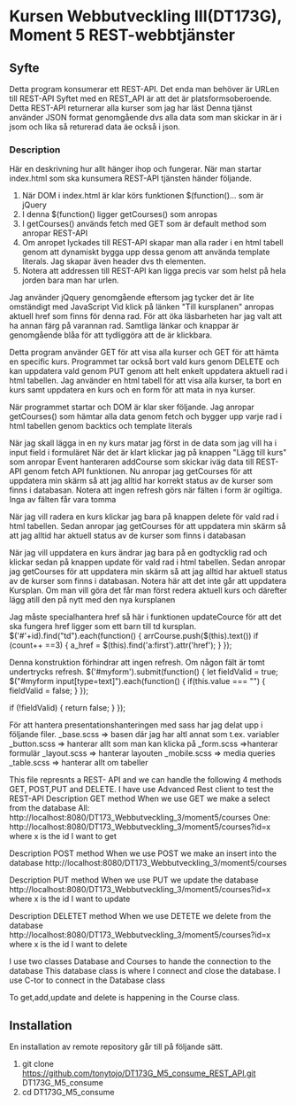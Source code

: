 # Kursen Webbutveckling III(DT173G), Moment 5 REST-webbtjänster

## Syfte

Detta program konsumerar ett REST-API. Det enda man behöver är URLen till REST-API
Syftet med en REST_API är att det är platsformsoberoende.
Detta REST-API returnerar alla kurser som jag har läst
Denna tjänst använder JSON format genomgående dvs alla data som man skickar in är i jsom och lika så returerad data äe också i json. 


### Description

Här en deskrivning hur allt hänger ihop och fungerar.
När man startar index.html som ska kunsumera REST-API tjänsten händer följande.
1. När DOM i index.html är klar körs funktionen $(function()... som är jQuery
2. I denna $(function() ligger getCourses() som anropas
3. I getCourses() används fetch med GET som är default method som anropar REST-API
4. Om anropet lyckades till REST-API skapar man alla rader i en html tabell genom att dynamiskt bygga upp dessa genom att använda template literals. 
Jag skapar även header dvs th elementen.
5. Notera att addressen till REST-API kan ligga precis var som helst på hela jorden bara
man har urlen.


Jag använder jQquery genomgående eftersom jag tycker det är lite omständigt med JavaScript
Vid klick på länken "Till kursplanen" anropas aktuell href som finns för denna rad.
För att öka läsbarheten har jag valt att ha annan färg på varannan rad. 
Samtliga länkar och knappar är genomgående blåa för att tydliggöra att de är
klickbara.  

Detta program använder GET för att visa alla kurser och GET för att hämta en specific kurs.
Programmet tar också bort vald kurs genom DELETE och kan uppdatera vald genom PUT genom att helt
enkelt uppdatera aktuell rad i html tabellen.
Jag använder en html tabell för att visa alla kurser, ta bort en kurs samt uppdatera en kurs och en form för att mata in nya kurser.

När programmet startar och DOM är klar sker följande.
Jag anropar getCourses() som hämtar alla data genom fetch och bygger upp varje rad i html tabellen genom backtics och template literals

När jag skall lägga in en ny kurs matar jag först in de data som jag vill ha i input field i formuläret
När det är klart klickar jag på knappen "Lägg till kurs" som anropar Event hanteraren addCourse som
skickar iväg data till REST-API genom fetch API funktionen. Nu anropar jag getCourses för att uppdatera
min skärm så att jag alltid har korrekt status av de kurser som finns i databasan. Notera att ingen
refresh görs när fälten i form är ogiltiga. Inga av fälten får vara tomma

När jag vill radera en kurs klickar jag bara på knappen delete för vald rad i html tabellen. Sedan anropar jag getCourses för att uppdatera min skärm så att jag alltid har aktuell status av de kurser som finns i databasan

När jag vill uppdatera en kurs ändrar jag bara på en godtycklig rad och klickar sedan på knappen
update för vald rad i html tabellen. Sedan anropar jag getCourses för att uppdatera min skärm så att jag alltid har aktuell status av de kurser som finns i databasan. Notera här att det inte går att uppdatera Kursplan. Om man vill göra det får man först redera aktuell kurs och därefter lägg atill den på nytt med den nya kursplanen

Jag måste specialhantera href så här i funktionen updateCource för att det ska fungera
href ligger som ett barn till td kursplan.
$('#'+id).find("td").each(function() {
      arrCourse.push($(this).text())
      if (count++ ==3)
      {
         a_href = $(this).find('a:first').attr('href');
      }
    });


Denna konstruktion förhindrar att ingen refresh. Om någon fält är tomt undertrycks refresh.
$('#myform').submit(function() {
   let fieldValid = true;
   $("#myform input[type=text]").each(function() {
      if(this.value === "") {
        fieldValid = false;
      }
   });
   
   if (!fieldValid) {
       return false;
   }
});

För att hantera presentationshanteringen med sass har jag delat upp i följande filer.
_base.scss => basen där jag har altl annat som t.ex. variabler
_button.scss => hanterar allt som man kan klicka på
_form.scss =>hanterar formulär
_layout.scss => hanterar layouten
_mobile.scss => media queries
_table.scss => hanterar allt om tabeller




This file represnts a REST- API and we can handle the following 4 methods
GET, POST,PUT and DELETE.
I have use Advanced Rest client to test the REST-API
Description GET method
   When we use GET we make a select from the database
   All: http://localhost:8080/DT173_Webbutveckling_3/moment5/courses
   One: http://localhost:8080/DT173_Webbutveckling_3/moment5/courses?id=x
   where x is the id I want to get

Description POST method
   When we use POST we make an insert into the database
   http://localhost:8080/DT173_Webbutveckling_3/moment5/courses
   
Description PUT method
   When we use PUT we update the database
   http://localhost:8080/DT173_Webbutveckling_3/moment5/courses?id=x
   where x is the id I want to update

Description DELETET method
   When we use DETETE we delete from the database
   http://localhost:8080/DT173_Webbutveckling_3/moment5/courses?id=x
   where x is the id I want to delete

I use two classes Database and Courses to hande the connection to the database
This database class is where I connect and close the database.
I use C-tor to connect in the Database class

To get,add,update and delete is happening in the Course class.


## Installation

En installation av remote repository går till på följande sätt.

1. git clone https://github.com/tonytojo/DT173G_M5_consume_REST_API.git DT173G_M5_consume
2. cd DT173G_M5_consume

